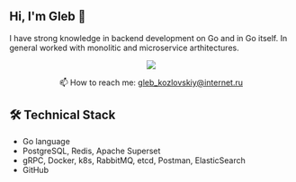 ## Hi, I'm Gleb 👋
I have strong knowledge in backend development on Go and in Go itself.
In general worked with monolitic and microservice arthitectures.

<p align='center'>
   <a href="https://t.me/glekoz">
       <img src="https://img.shields.io/badge/Telegram-2CA5E0?style=for-the-badge&logo=telegram&logoColor=white"/>
   </a>
 </p>
<p align='center'>
 📫 How to reach me: <a href='mailto:gleb_kozlovskiy@internet.ru'>gleb_kozlovskiy@internet.ru</a>
</p>

## 🛠 Technical Stack
*   Go language
*   PostgreSQL, Redis, Apache Superset
*   gRPC, Docker, k8s, RabbitMQ, etcd, Postman, ElasticSearch
*   GitHub

<!--
**glekoz/glekoz** is a ✨ _special_ ✨ repository because its `README.md` (this file) appears on your GitHub profile.

Here are some ideas to get you started:

- 🔭 I’m currently working on ...
- 🌱 I’m currently learning ...
- 👯 I’m looking to collaborate on ...
- 🤔 I’m looking for help with ...
- 💬 Ask me about ...
- 📫 How to reach me: ...
- 😄 Pronouns: ...
- ⚡ Fun fact: ...
-->
